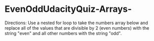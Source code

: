 # EvenOddUdacityQuiz-Arrays-
Directions: Use a nested for loop to take the numbers array below and replace all of the values that are divisible by 2 (even numbers) with the string "even" and all other numbers with the string "odd".
